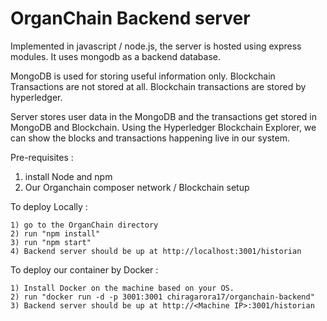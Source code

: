 # OrganChain Backend server

Implemented in javascript / node.js, the server is hosted using express modules. It uses mongodb as a backend database.

MongoDB is used for storing useful information only. Blockchain Transactions are not stored at all. Blockchain
transactions are stored by hyperledger.

Server stores user data in the MongoDB and the transactions get stored in MongoDB and Blockchain. Using the Hyperledger Blockchain Explorer, we can show the blocks and transactions happening live in our system. 

Pre-requisites : 
1) install Node and npm    
2) Our Organchain composer network / Blockchain setup


To deploy Locally : 
```
1) go to the OrganChain directory
2) run "npm install"
3) run "npm start"
4) Backend server should be up at http://localhost:3001/historian
```

To deploy our container by Docker :
```
1) Install Docker on the machine based on your OS.
2) run "docker run -d -p 3001:3001 chiragarora17/organchain-backend"
3) Backend server should be up at http://<Machine IP>:3001/historian